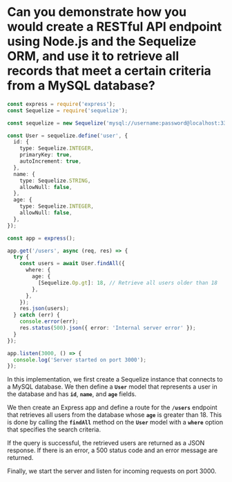 # Can you demonstrate how you would create a RESTful API endpoint using Node.js and the Sequelize ORM, and use it to retrieve all records that meet a certain criteria from a MySQL database?

```typescript
const express = require('express');
const Sequelize = require('sequelize');

const sequelize = new Sequelize('mysql://username:password@localhost:3306/database');

const User = sequelize.define('user', {
  id: {
    type: Sequelize.INTEGER,
    primaryKey: true,
    autoIncrement: true,
  },
  name: {
    type: Sequelize.STRING,
    allowNull: false,
  },
  age: {
    type: Sequelize.INTEGER,
    allowNull: false,
  },
});

const app = express();

app.get('/users', async (req, res) => {
  try {
    const users = await User.findAll({
      where: {
        age: {
          [Sequelize.Op.gt]: 18, // Retrieve all users older than 18
        },
      },
    });
    res.json(users);
  } catch (err) {
    console.error(err);
    res.status(500).json({ error: 'Internal server error' });
  }
});

app.listen(3000, () => {
  console.log('Server started on port 3000');
});

```

In this implementation, we first create a Sequelize instance that connects to a MySQL database. We then define a **`User`** model that represents a user in the database and has **`id`**, **`name`**, and **`age`** fields.

We then create an Express app and define a route for the **`/users`** endpoint that retrieves all users from the database whose **`age`** is greater than 18. This is done by calling the **`findAll`** method on the **`User`** model with a **`where`** option that specifies the search criteria.

If the query is successful, the retrieved users are returned as a JSON response. If there is an error, a 500 status code and an error message are returned.

Finally, we start the server and listen for incoming requests on port 3000.
```